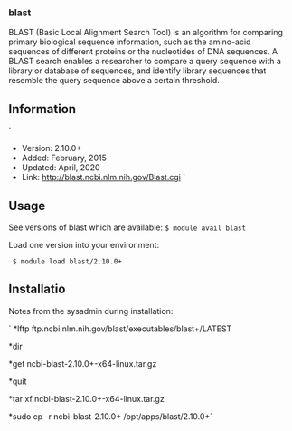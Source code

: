 ### blast 
BLAST (Basic Local Alignment Search Tool) is an algorithm for comparing primary biological sequence information, such as the amino-acid sequences of different proteins or the nucleotides of DNA sequences. A BLAST search enables a researcher to compare a query sequence with a library or database of sequences, and identify library sequences that resemble the query sequence above a certain threshold.

## Information
`
  * Version: 2.10.0+
  * Added: February, 2015
  * Updated: April, 2020
  * Link: http://blast.ncbi.nlm.nih.gov/Blast.cgi
`

## Usage

See versions of blast which are available:
`$ module avail blast`

Load one version into your environment:

` $ module load blast/2.10.0+`

## Installatio
Notes from the sysadmin during installation:

` *lftp ftp.ncbi.nlm.nih.gov/blast/executables/blast+/LATEST
 
 *dir
 
 *get ncbi-blast-2.10.0+-x64-linux.tar.gz
 
 *quit
 
 *tar xf ncbi-blast-2.10.0+-x64-linux.tar.gz
 
 *sudo cp -r ncbi-blast-2.10.0+ /opt/apps/blast/2.10.0+`
